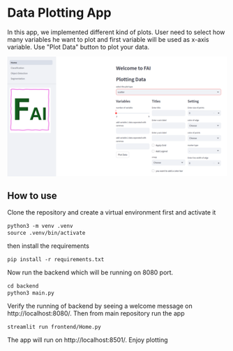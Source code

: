 # Data Plotting App
In this app, we implemented different kind of plots. User need to select how many variables he want to plot and first variable will be used as x-axis variable. Use "Plot Data" button to plot your data.

![Alt text](logos/app.png)
## How to use
Clone the repository and create a virtual environment first and activate it

```console
python3 -m venv .venv
source .venv/bin/activate
```
then install the requirements

```console
pip install -r requirements.txt
```
Now run the backend which will be running on 8080 port. 

```console
cd backend
python3 main.py
```
Verify the running of backend by seeing a welcome message on http://localhost:8080/. Then from main repository run the app 

```console
streamlit run frontend/Home.py
```
The app will run on http://localhost:8501/. Enjoy plotting